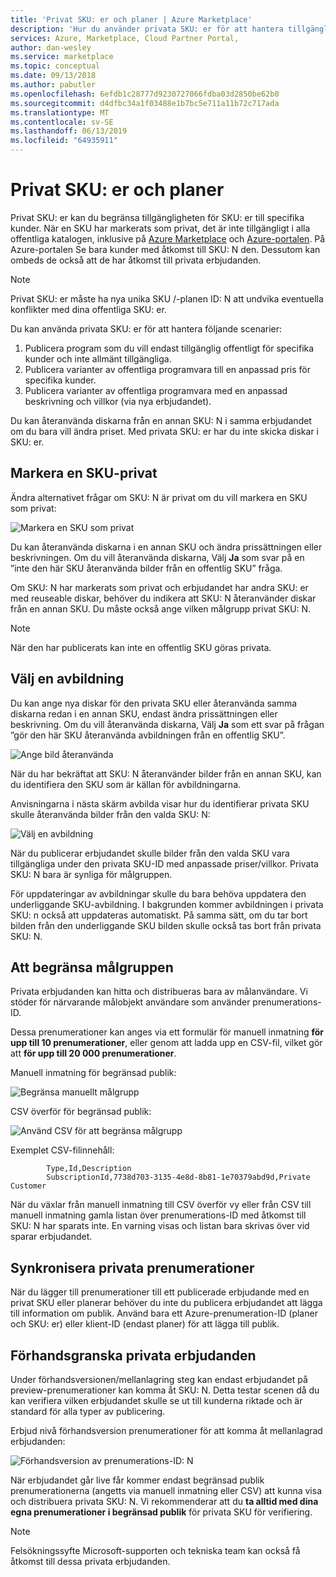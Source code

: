 ```yaml
---
title: 'Privat SKU: er och planer | Azure Marketplace'
description: 'Hur du använder privata SKU: er för att hantera tillgängligheten för erbjudandet.'
services: Azure, Marketplace, Cloud Partner Portal,
author: dan-wesley
ms.service: marketplace
ms.topic: conceptual
ms.date: 09/13/2018
ms.author: pabutler
ms.openlocfilehash: 6efdb1c28777d9230727066fdba03d2850be62b0
ms.sourcegitcommit: d4dfbc34a1f03488e1b7bc5e711a11b72c717ada
ms.translationtype: MT
ms.contentlocale: sv-SE
ms.lasthandoff: 06/13/2019
ms.locfileid: "64935911"
---
```

<a name="private-skus-and-plans"></a>Privat SKU: er och planer
============

Privat SKU: er kan du begränsa tillgängligheten för SKU: er till specifika kunder. När en SKU har markerats som privat, det är inte tillgängligt i alla offentliga katalogen, inklusive på [Azure Marketplace](https://azuremarketplace.microsoft.com) och [Azure-portalen](https://portal.azure.com). På Azure-portalen Se bara kunder med åtkomst till SKU: N den. Dessutom kan ombeds de också att de har åtkomst till privata erbjudanden.

>[!NOTE]
>Privat SKU: er måste ha nya unika SKU /-planen ID: N att undvika eventuella konflikter med dina offentliga SKU: er.

Du kan använda privata SKU: er för att hantera följande scenarier:

1.  Publicera program som du vill endast tillgänglig offentligt för specifika kunder och inte allmänt tillgängliga.
2.  Publicera varianter av offentliga programvara till en anpassad pris för specifika kunder.
3.  Publicera varianter av offentliga programvara med en anpassad beskrivning och villkor (via nya erbjudandet).

Du kan återanvända diskarna från en annan SKU: N i samma erbjudandet om du bara vill ändra priset. Med privata SKU: er har du inte skicka diskar i SKU: er.

<a name="mark-a-sku-private"></a>Markera en SKU-privat
---------------------

Ändra alternativet frågar om SKU: N är privat om du vill markera en SKU som privat:

![Markera en SKU som privat](./media/cloud-partner-portal-publish-virtual-machine/markingskuprivate.png)

Du kan återanvända diskarna i en annan SKU och ändra prissättningen eller beskrivningen. Om du vill återanvända diskarna, Välj **Ja** som svar på en ”inte den här SKU återanvända bilder från en offentlig SKU” fråga.

Om SKU: N har markerats som privat och erbjudandet har andra SKU: er med reuseable diskar, behöver du indikera att SKU: N återanvänder diskar från en annan SKU. Du måste också ange vilken målgrupp privat SKU: N.

>[!NOTE]
>När den har publicerats kan inte en offentlig SKU göras privata.

<a name="select-an-image"></a>Välj en avbildning
------------------

Du kan ange nya diskar för den privata SKU eller återanvända samma diskarna redan i en annan SKU, endast ändra prissättningen eller beskrivning. Om du vill återanvända diskarna, Välj **Ja** som ett svar på frågan ”gör den här SKU återanvända avbildningen från en offentlig SKU”.

![Ange bild återanvända](./media/cloud-partner-portal-publish-virtual-machine/selectimage1.png)

När du har bekräftat att SKU: N återanvänder bilder från en annan SKU, kan du identifiera den SKU som är källan för avbildningarna.

Anvisningarna i nästa skärm avbilda visar hur du identifierar privata SKU skulle återanvända bilder från den valda SKU: N:

![Välj en avbildning](./media/cloud-partner-portal-publish-virtual-machine/selectimage2.png)

När du publicerar erbjudandet skulle bilder från den valda SKU vara tillgängliga under den privata SKU-ID med anpassade priser/villkor. Privata SKU: N bara är synliga för målgruppen.

För uppdateringar av avbildningar skulle du bara behöva uppdatera den underliggande SKU-avbildning. I bakgrunden kommer avbildningen i privata SKU: n också att uppdateras automatiskt. På samma sätt, om du tar bort bilden från den underliggande SKU bilden skulle också tas bort från privata SKU: N.

<a name="restricting-the-audience"></a>Att begränsa målgruppen
------------------------

Privata erbjudanden kan hitta och distribueras bara av målanvändare.
Vi stöder för närvarande målobjekt användare som använder prenumerations-ID.

Dessa prenumerationer kan anges via ett formulär för manuell inmatning **för upp till 10 prenumerationer**, eller genom att ladda upp en CSV-fil, vilket gör att **för upp till 20 000 prenumerationer**.

Manuell inmatning för begränsad publik:

![Begränsa manuellt målgrupp](./media/cloud-partner-portal-publish-virtual-machine/restrictaudience1.png)

CSV överför för begränsad publik:

![Använd CSV för att begränsa målgrupp](./media/cloud-partner-portal-publish-virtual-machine/restrictaudience2.png)

Exemplet CSV-filinnehåll:

            Type,Id,Description
            SubscriptionId,7738d703-3135-4e8d-8b81-1e70379abd9d,Private Customer

När du växlar från manuell inmatning till CSV överför vy eller från CSV till manuell inmatning gamla listan över prenumerations-ID med åtkomst till SKU: N har sparats inte. En varning visas och listan bara skrivas över vid sparar erbjudandet.

<a name="sync-private-subscriptions"></a>Synkronisera privata prenumerationer
-------------------------

När du lägger till prenumerationer till ett publicerade erbjudande med en privat SKU eller planerar behöver du inte du publicera erbjudandet att lägga till information om publik. Använd bara ett Azure-prenumeration-ID (planer och SKU: er) eller klient-ID (endast planer) för att lägga till publik.

<a name="previewing-private-offers"></a>Förhandsgranska privata erbjudanden
-------------------------

Under förhandsversionen/mellanlagring steg kan endast erbjudandet på preview-prenumerationer kan komma åt SKU: N. Detta testar scenen då du kan verifiera vilken erbjudandet skulle se ut till kunderna riktade och är standard för alla typer av publicering.

Erbjud nivå förhandsversion prenumerationer för att komma åt mellanlagrad erbjudanden:

![Förhandsversion av prenumerations-ID: N](./media/cloud-partner-portal-publish-virtual-machine/previewoffer1.png)

När erbjudandet går live får kommer endast begränsad publik prenumerationerna (angetts via manuell inmatning eller CSV) att kunna visa och distribuera privata SKU: N. Vi rekommenderar att du **ta alltid med dina egna prenumerationer i begränsad publik** för privata SKU för verifiering.

>[!NOTE]
>Felsökningssyfte Microsoft-supporten och tekniska team kan också få åtkomst till dessa privata erbjudanden.
